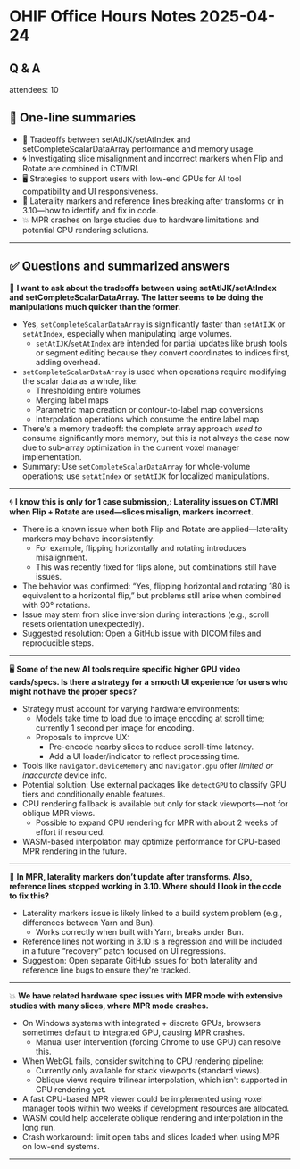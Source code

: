 # OHIF Office Hours Notes 2025-04-24

## Q & A

attendees: 10



## 📌 One-line summaries

- 🧠 Tradeoffs between setAtIJK/setAtIndex and setCompleteScalarDataArray performance and memory usage.
- 🌀 Investigating slice misalignment and incorrect markers when Flip and Rotate are combined in CT/MRI.
- 🖥️ Strategies to support users with low-end GPUs for AI tool compatibility and UI responsiveness.
- 🔄 Laterality markers and reference lines breaking after transforms or in 3.10—how to identify and fix in code.
- 💥 MPR crashes on large studies due to hardware limitations and potential CPU rendering solutions.


---

## ✅ Questions and summarized answers


🧠 **I want to ask about the tradeoffs between using setAtIJK/setAtIndex and setCompleteScalarDataArray. The latter seems to be doing the manipulations much quicker than the former.**
- Yes, `setCompleteScalarDataArray` is significantly faster than `setAtIJK` or `setAtIndex`, especially when manipulating large volumes.
  - `setAtIJK`/`setAtIndex` are intended for partial updates like brush tools or segment editing because they convert coordinates to indices first, adding overhead.
- `setCompleteScalarDataArray` is used when operations require modifying the scalar data as a whole, like:
  - Thresholding entire volumes
  - Merging label maps
  - Parametric map creation or contour-to-label map conversions
  - Interpolation operations which consume the entire label map
- There's a memory tradeoff: the complete array approach *used to* consume significantly more memory, but this is not always the case now due to sub-array optimization in the current voxel manager implementation.
- Summary: Use `setCompleteScalarDataArray` for whole-volume operations; use `setAtIndex` or `setAtIJK` for localized manipulations.

---

🌀 **I know this is only for 1 case submission,: Laterality issues on CT/MRI when Flip + Rotate are used—slices misalign, markers incorrect.**
- There is a known issue when both Flip and Rotate are applied—laterality markers may behave inconsistently:
  - For example, flipping horizontally and rotating introduces misalignment.
  - This was recently fixed for flips alone, but combinations still have issues.
- The behavior was confirmed: “Yes, flipping horizontal and rotating 180 is equivalent to a horizontal flip,” but problems still arise when combined with 90° rotations.
- Issue may stem from slice inversion during interactions (e.g., scroll resets orientation unexpectedly).
- Suggested resolution: Open a GitHub issue with DICOM files and reproducible steps.

---

🖥️ **Some of the new AI tools require specific higher GPU video cards/specs. Is there a strategy for a smooth UI experience for users who might not have the proper specs?**
- Strategy must account for varying hardware environments:
  - Models take time to load due to image encoding at scroll time; currently 1 second per image for encoding.
  - Proposals to improve UX:
    - Pre-encode nearby slices to reduce scroll-time latency.
    - Add a UI loader/indicator to reflect processing time.
- Tools like `navigator.deviceMemory` and `navigator.gpu` offer *limited or inaccurate* device info.
- Potential solution: Use external packages like `detectGPU` to classify GPU tiers and conditionally enable features.
- CPU rendering fallback is available but only for stack viewports—not for oblique MPR views.
  - Possible to expand CPU rendering for MPR with about 2 weeks of effort if resourced.
- WASM-based interpolation may optimize performance for CPU-based MPR rendering in the future.

---

🔄 **In MPR, laterality markers don’t update after transforms. Also, reference lines stopped working in 3.10. Where should I look in the code to fix this?**
- Laterality markers issue is likely linked to a build system problem (e.g., differences between Yarn and Bun).
  - Works correctly when built with Yarn, breaks under Bun.
- Reference lines not working in 3.10 is a regression and will be included in a future “recovery” patch focused on UI regressions.
- Suggestion: Open separate GitHub issues for both laterality and reference line bugs to ensure they're tracked.

---

💥 **We have related hardware spec issues with MPR mode with extensive studies with many slices, where MPR mode crashes.**
- On Windows systems with integrated + discrete GPUs, browsers sometimes default to integrated GPU, causing MPR crashes.
  - Manual user intervention (forcing Chrome to use GPU) can resolve this.
- When WebGL fails, consider switching to CPU rendering pipeline:
  - Currently only available for stack viewports (standard views).
  - Oblique views require trilinear interpolation, which isn't supported in CPU rendering yet.
- A fast CPU-based MPR viewer could be implemented using voxel manager tools within two weeks if development resources are allocated.
- WASM could help accelerate oblique rendering and interpolation in the long run.
- Crash workaround: limit open tabs and slices loaded when using MPR on low-end systems.

---

